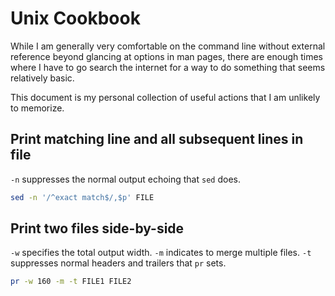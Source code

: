 # Unix Cookbook

While I am generally very comfortable on the command line without external reference beyond glancing at options in man pages,
there are enough times where I have to go search the internet for a way to do something that seems relatively basic.

This document is my personal collection of useful actions that I am unlikely to memorize.

## Print matching line and all subsequent lines in file

`-n` suppresses the normal output echoing that `sed` does.

```sh
sed -n '/^exact match$/,$p' FILE
```

## Print two files side-by-side

`-w` specifies the total output width.
`-m` indicates to merge multiple files.
`-t` suppresses normal headers and trailers that `pr` sets.

```sh
pr -w 160 -m -t FILE1 FILE2
```
